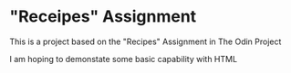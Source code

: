 # "Receipes" Assignment
This is a project based on the "Recipes" Assignment in The Odin Project

I am hoping to demonstate some basic capability with HTML
